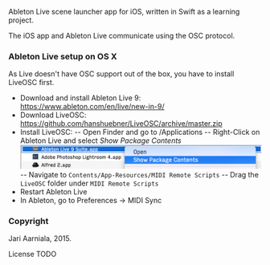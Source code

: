 Ableton Live scene launcher app for iOS, written in Swift as a learning project.

The iOS app and Ableton Live communicate using the OSC protocol.

### Ableton Live setup on OS X

As Live doesn't have OSC support out of the box, you have to install LiveOSC first.

- Download and install Ableton Live 9: https://www.ableton.com/en/live/new-in-9/
- Download LiveOSC: https://github.com/hanshuebner/LiveOSC/archive/master.zip
- Install LiveOSC:
-- Open Finder and go to /Applications
-- Right-Click on Ableton Live and select _Show Package Contents_ 
![Show Package Contents](help/installing_liveosc.png)
-- Navigate to `Contents/App-Resources/MIDI Remote Scripts`
-- Drag the `LiveOSC` folder under `MIDI Remote Scripts`
- Restart Ableton Live
- In Ableton, go to Preferences -> MIDI Sync


### Copyright

Jari Aarniala, 2015.

License TODO
